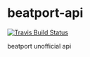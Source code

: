 # beatport-api

[![Travis Build Status](https://img.shields.io/travis/indatawetrust/beatport-api.svg)](https://travis-ci.org/indatawetrust/beatport-api)

beatport unofficial api

